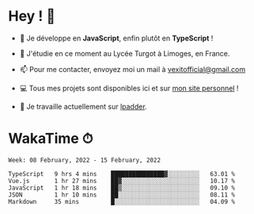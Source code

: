 # Hey ! 🌃

- 🔭 Je développe en **JavaScript**, enfin plutôt en **TypeScript** !

- 🌱 J'étudie en ce moment au Lycée Turgot à Limoges, en France.

- 📫 Pour me contacter, envoyez moi un mail à <a href="mailto:vexitofficial@gmail.com">vexitofficial@gmail.com</a>

- 💻 Tous mes projets sont disponibles ici et sur <a href="https://www.vexcited.me">mon site personnel</a> !

- 👀 Je travaille actuellement sur [lpadder](https://github.com/Vexcited/lpadder).

# WakaTime ⏱

<!--START_SECTION:waka-->
```text
Week: 08 February, 2022 - 15 February, 2022

TypeScript   9 hrs 4 mins    ███████████████▓░░░░░░░░░   63.01 % 
Vue.js       1 hr 27 mins    ██▓░░░░░░░░░░░░░░░░░░░░░░   10.17 % 
JavaScript   1 hr 18 mins    ██▒░░░░░░░░░░░░░░░░░░░░░░   09.10 % 
JSON         1 hr 10 mins    ██░░░░░░░░░░░░░░░░░░░░░░░   08.11 % 
Markdown     35 mins         █░░░░░░░░░░░░░░░░░░░░░░░░   04.09 % 
```
<!--END_SECTION:waka-->

